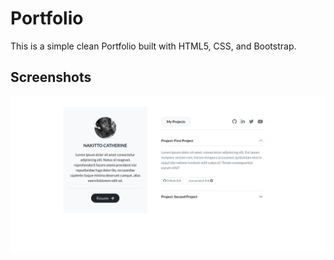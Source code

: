 # Portfolio

This is a simple clean Portfolio built with HTML5, CSS, and Bootstrap.

## Screenshots

![Screenshot](shot.png)
